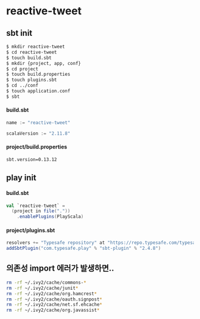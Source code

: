# reactive-tweet

## sbt init
```bash
$ mkdir reactive-tweet
$ cd reactive-tweet
$ touch build.sbt
$ mkdir {project, app, conf}
$ cd project
$ touch build.properties
$ touch plugins.sbt
$ cd ../conf
$ touch application.conf
$ sbt
```

#### build.sbt
```sbt
name := "reactive-tweet"

scalaVersion := "2.11.8"
```

#### project/build.properties
```properties
sbt.version=0.13.12
```

## play init

#### build.sbt
```sbt
val `reactive-tweet` =
  (project in file("."))
    .enablePlugins(PlayScala)
```

#### project/plugins.sbt
```sbt
resolvers += "Typesafe repository" at "https://repo.typesafe.com/typesafe/maven-releases/"
addSbtPlugin("com.typesafe.play" % "sbt-plugin" % "2.4.8")
```

## 의존성 import 에러가 발생하면..
```bash
rm -rf ~/.ivy2/cache/commons-*
rm -rf ~/.ivy2/cache/junit*
rm -rf ~/.ivy2/cache/org.hamcrest*
rm -rf ~/.ivy2/cache/oauth.signpost*
rm -rf ~/.ivy2/cache/net.sf.ehcache*
rm -rf ~/.ivy2/cache/org.javassist*
```
